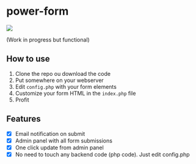 # power-form

<img src="https://travis-ci.com/7PH/power-form.svg?branch=master">

(Work in progress but functional)

## How to use

1. Clone the repo ou download the code
2. Put somewhere on your webserver
3. Edit `config.php` with your form elements
4. Customize your form HTML in the `index.php` file
5. Profit

## Features

- [x] Email notification on submit
- [x] Admin panel with all form submissions
- [x] One click update from admin panel
- [x] No need to touch any backend code (php code). Just edit config.php
